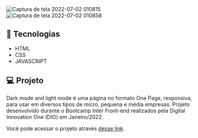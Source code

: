 ![Captura de tela 2022-07-02 010815](https://user-images.githubusercontent.com/94997593/176985968-2c662ae8-c13c-48ac-86df-df355f428701.jpg)
![Captura de tela 2022-07-02 010858](https://user-images.githubusercontent.com/94997593/176985970-8b327050-7a04-4dbe-a7c8-c25297c2b1fd.jpg)


## 🚀 Tecnologias
- HTML
- CSS
- JAVASCRIPT


## 💻 Projeto
Dark mode and light mode é uma página no formato One Page, responsiva, para usar em diversos tipos de micro, pequena e média empresas. Projeto desenvolvido durante o Bootcamp Inter Front-end realizados pela Digital Innovation One (DIO) em Janeiro/2022.

Você pode acessar o projeto através [desse link](https://dark-mode-and-light-mode.vercel.app/).
